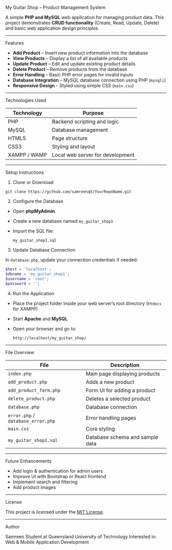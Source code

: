 My Guitar Shop – Product Management System

A simple **PHP and MySQL** web application for managing product data.
This project demonstrates **CRUD functionality** (Create, Read, Update, Delete) and basic web application design principles.

---

Features

* **Add Product** – Insert new product information into the database
* **View Products** – Display a list of all available products
* **Update Product** – Edit and update existing product details
* **Delete Product** – Remove products from the database
* **Error Handling** – Basic PHP error pages for invalid inputs
* **Database Integration** – MySQL database connection using PHP (`mysqli`)
* **Responsive Design** – Styled using simple CSS (`main.css`)

---

Technologies Used

| Technology   | Purpose                          |
| ------------ | -------------------------------- |
| PHP          | Backend scripting and logic      |
| MySQL        | Database management              |
| HTML5        | Page structure                   |
| CSS3         | Styling and layout               |
| XAMPP / WAMP | Local web server for development |

---

Setup Instructions

1. Clone or Download

```
git clone https://github.com/samreenq5/YourRepoName.git
```

2. Configure the Database

* Open **phpMyAdmin**
* Create a new database named `my_guitar_shop1`
* Import the SQL file:

  ```
  my_guitar_shop1.sql
  ```

3. Update Database Connection

In `database.php`, update your connection credentials if needed:

```php
$host = 'localhost';
$dbname = 'my_guitar_shop1';
$username = 'root';
$password = '';
```

4. Run the Application

* Place the project folder inside your web server’s root directory (`htdocs` for XAMPP)
* Start **Apache** and **MySQL**
* Open your browser and go to:

  ```
  http://localhost/my_guitar_shop/
  ```

---

File Overview

| File                               | Description                     |
| ---------------------------------- | ------------------------------- |
| `index.php`                        | Main page displaying products   |
| `add_product.php`                  | Adds a new product              |
| `add_product_form.php`             | Form UI for adding a product    |
| `delete_product.php`               | Deletes a selected product      |
| `database.php`                     | Database connection             |
| `error.php` / `database_error.php` | Error handling pages            |
| `main.css`                         | Core styling                    |
| `my_guitar_shop1.sql`              | Database schema and sample data |

---

Future Enhancements

* Add login & authentication for admin users
* Improve UI with Bootstrap or React frontend
* Implement search and filtering
* Add product images

---

License

This project is licensed under the [MIT License](LICENSE).

---

Author

Samreen
Student at Queensland University of Technology
Interested in: Web & Mobile Application Development
